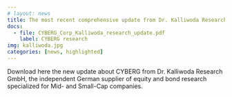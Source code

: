```yaml
---
# layout: news
title: The most recent comprehensive update from Dr. Kalliwoda Research
docs:
  - file: CYBERG_Corp_Kalliwoda_research_update.pdf
    label: CYBERG research
img: kalliwoda.jpg
categories: [news, highlighted]
---
```


Download here the new update about CYBERG from Dr. Kalliwoda Research GmbH, the independent German supplier of equity and bond research specialized for Mid- and Small-Cap companies.
